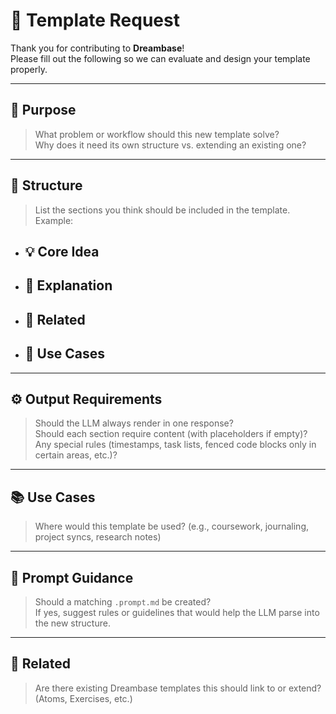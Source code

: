 # 📝 Template Request

Thank you for contributing to **Dreambase**!  
Please fill out the following so we can evaluate and design your template properly.

---

## 🎯 Purpose
> What problem or workflow should this new template solve?  
> Why does it need its own structure vs. extending an existing one?

---

## 📐 Structure
> List the sections you think should be included in the template.  
Example:
- ## 💡 Core Idea
- ## 🧠 Explanation
- ## 🔗 Related
- ## 🧭 Use Cases

---

## ⚙️ Output Requirements
> Should the LLM always render in one response?  
> Should each section require content (with placeholders if empty)?  
> Any special rules (timestamps, task lists, fenced code blocks only in certain areas, etc.)?

---

## 📚 Use Cases
> Where would this template be used? (e.g., coursework, journaling, project syncs, research notes)

---

## 🤖 Prompt Guidance
> Should a matching `.prompt.md` be created?  
> If yes, suggest rules or guidelines that would help the LLM parse into the new structure.

---

## 🔗 Related
> Are there existing Dreambase templates this should link to or extend? (Atoms, Exercises, etc.)
